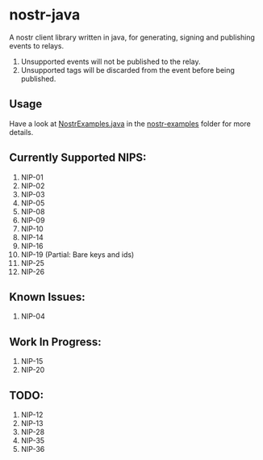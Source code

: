 # nostr-java
A nostr client library written in java, for generating, signing and publishing events to relays.
1. Unsupported events will not be published to the relay.
2. Unsupported tags will be discarded from the event before being published.

## Usage
Have a look at [NostrExamples.java](https://github.com/tcheeric/nostr-java/blob/main/nostr-examples/src/main/java/nostr/examples/NostrExamples.java) in the [nostr-examples](https://github.com/tcheeric/nostr-java/tree/main/nostr-examples) folder for more details.

## Currently Supported NIPS:
 1. NIP-01
 2. NIP-02
 3. NIP-03
 5. NIP-05
 6. NIP-08
 7. NIP-09
 8. NIP-10
 9. NIP-14
 10. NIP-16
 11. NIP-19 (Partial: Bare keys and ids)
 12. NIP-25
 13. NIP-26

## Known Issues:
 1. NIP-04

## Work In Progress:
 1. NIP-15
 2. NIP-20

## TODO:
1. NIP-12
2. NIP-13
3. NIP-28
4. NIP-35
5. NIP-36